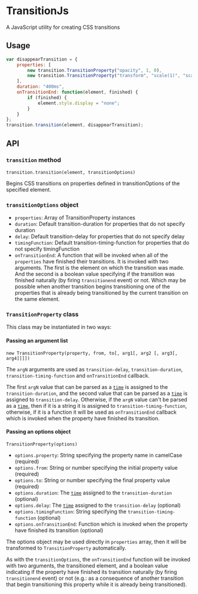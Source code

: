 # TransitionJs
A JavaScript utility for creating CSS transitions

## Usage

```JavaScript
var disappearTransition = {
    properties: [
        new transition.TransitionProperty("opacity", 1, 0),
        new transition.TransitionProperty("transform", "scale(1)", "scale(0.5)")
    ],
    duration: "400ms",
    onTransitionEnd: function(element, finished) {
        if (finished) {
            element.style.display = "none";
        }
    }
};
transition.transition(element, disappearTransition);
```

## API

### `transition` method

`transition.transition(element, transitionOptions)`

Begins CSS transitions on properties defined in transitionOptions of the specified element.

### `transitionOptions` object

- `properties`: Array of TransitionProperty instances
- `duration`: Default transition-duration for properties that do not specify duration
- `delay`: Default transition-delay for properties that do not specify delay
- `timingFunction`: Default transition-timing-function for properties that do not specify timingFunction
- `onTransitionEnd`: A function that will be invoked when all of the `properties` have finished their transitions. It is invoked with two arguments. The first is the element on which the transition was made. And the second is a boolean value specifying if the transition was finished naturally (by firing `transitionend` event) or not. Which may be possible when another transition begins transitioning one of the properties that is already being transitioned by the current transition on the same element.

### `TransitionProperty` class

This class may be instantiated in two ways:

#### Passing an argument list

`new TransitionProperty(property, from, to[, arg1[, arg2 [, arg3[, arg4]]]])`

The `argN` arguments are used as `transition-delay`, `transition-duration`, `transition-timing-function` and `onTransitionEnd` callback.

The first `argN` value that can be parsed as a [`time`](https://developer.mozilla.org/en-US/docs/Web/CSS/time) is assigned to the `transition-duration`, and the second value that can be parsed as a [`time`](https://developer.mozilla.org/en-US/docs/Web/CSS/time) is assigned to `transition-delay`. Otherwise, if the `argN` value can't be parsed as a [`time`](https://developer.mozilla.org/en-US/docs/Web/CSS/time), then if it is a string it is assigned to `transition-timing-function`, otherwise, if it is a function it will be used as `onTransitionEnd` callback which is invoked when the property have finished its transition.

#### Passing an options object

`TransitionProperty(options)`

- `options.property`: String specifying the property name in camelCase (required)
- `options.from`: String or number specifying the initial property value (required)
- `options.to`: String or number specifying the final property value (required)
- `options.duration`: The [`time`](https://developer.mozilla.org/en-US/docs/Web/CSS/time) assigned to the `transition-duration` (optional)
- `options.delay`: The [`time`](https://developer.mozilla.org/en-US/docs/Web/CSS/time) assigned to the `transition-delay` (optional)
- `options.timingFunction`: String specifying the `transition-timing-function` (optional)
- `options.onTransitionEnd`: Function which is invoked when the property have finished its transition (optional)

The options object may be used directly in `properties` array, then it will be transformed to `TransitionProperty` automatically.

As with the `transitionOptions`, the `onTransitionEnd` function will be invoked with two arguments, the transitioned element, and a boolean value indicating if the property have finished its transition naturally (by firing `transitionend` event) or not (e.g.: as a consequence of another transition that begin transitioning this property while it is already being transitioned).
